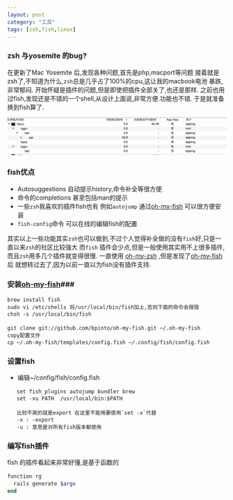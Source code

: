 ```yaml
---
layout: post
category: "工具"
tags: [zsh,fish,linux]
---
```

### zsh 与yosemite 的bug? ###
在更新了Mac Yosemite 后,发现各种问题,首先是php,macport等问题
接着就是zsh了,不知道为什么,`zsh`总是几乎占了100%的cpu,这让我的macbook电池
暴跌,非常郁闷. 开始怀疑是插件的问题,但是即使把插件全部关了,也还是那样.
之前也用过fish,发现还是不错的一个shell,从设计上面说,非常方便.功能也不错.
于是就准备换到fish算了.

![image](/public/img/zsh-yosemite-bug.png )

### fish优点 ###
- Autosuggestions 自动提示history,命令补全等很方便
- 命令的completions 甚至包括man的提示
- 一些`zsh`我喜欢的插件fish也有 例如`autojump` 通过[oh-my-fish](https://github.com/bpinto/oh-my-fishURL ) 可以很方便安装
- `fish-config`命令 可以在线的编辑fish的配置

其实以上一些功能其实`zsh`也可以做到,不过个人觉得补全做的没有`fish`好,只是一直以来`zsh`的社区比较强大
而`fish` 插件会少点,但是一般使用其实用不上很多插件,而且`zsh`用多几个插件就变得很慢.
一直使用 [oh-my-zsh](https://github.com/robbyrussell/oh-my-zsh ) ,但是发现了[oh-my-fish](https://github.com/bpinto/oh-my-fishURL ) 后
就想转过去了,因为以前一直以为fish没有插件支持.


### 安装[oh-my-fish](https://github.com/bpinto/oh-my-fishURL )###
    brew install fish
    sudo vi /etc/shells 将/usr/local/bin/fish加上,否则下面的命令会报错
    chsh -s /usr/local/bin/fish
    
    git clone git://github.com/bpinto/oh-my-fish.git ~/.oh-my-fish
    copy配置文件
    cp ~/.oh-my-fish/templates/config.fish ~/.config/fish/config.fish
    
### 设置fish ###

- 编辑~/config/fish/config.fish

```
   set fish_plugins autojump bundler brew
   set -xu PATH  /usr/local/bin:$PATH
   
   比较不爽的就是export 在这里不能用要使用`set -x`代替
   -x : -export 
   -u : 意思是对所有fish版本都使用
```
### 编写fish插件 ###

fish 的插件看起来非常好懂,是基于函数的

```ruby
function rg
  rails generate $argv
end

```

    







